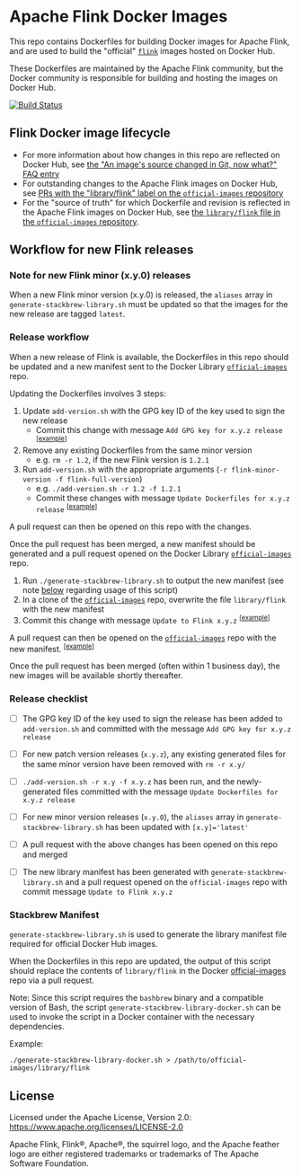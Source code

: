 Apache Flink Docker Images
==========================

This repo contains Dockerfiles for building Docker images for Apache Flink, and are used to build
the "official" [`flink`](https://hub.docker.com/_/flink) images hosted on Docker Hub.

These Dockerfiles are maintained by the Apache Flink community, but the Docker community is
responsible for building and hosting the images on Docker Hub.

[![Build Status](https://travis-ci.org/apache/flink-docker.svg?branch=master)](https://travis-ci.org/apache/flink-docker)


Flink Docker image lifecycle
----------------------------

* For more information about how changes in this repo are reflected on Docker Hub, see [the "An
  image's source changed in Git, now what?" FAQ entry](
  https://github.com/docker-library/faq#an-images-source-changed-in-git-now-what)
* For outstanding changes to the Apache Flink images on Docker Hub, see [PRs with the
  "library/flink" label on the `official-images` repository](
  https://github.com/docker-library/official-images/labels/library%2Fflink)
* For the "source of truth" for which Dockerfile and revision is reflected in the Apache Flink
  images on Docker Hub, see [the `library/flink` file in the `official-images` repository](
  https://github.com/docker-library/official-images/blob/master/library/flink).


Workflow for new Flink releases
-------------------------------

### Note for new Flink minor (x.y.0) releases

When a new Flink minor version (x.y.0) is released, the `aliases` array in
`generate-stackbrew-library.sh` must be updated so that the images for the new release are tagged
`latest`.


### Release workflow

When a new release of Flink is available, the Dockerfiles in this repo should be updated and a new
manifest sent to the Docker Library [`official-images`](
https://github.com/docker-library/official-images) repo.

Updating the Dockerfiles involves 3 steps:

1. Update `add-version.sh` with the GPG key ID of the key used to sign the new release
    * Commit this change with message `Add GPG key for x.y.z release` <sup>\[[example](
      https://github.com/apache/flink-docker/commit/94845f46c0f0f2de80d4a5ce309db49aff4655d0)]</sup>
2. Remove any existing Dockerfiles from the same minor version
    * e.g. `rm -r 1.2`, if the new Flink version is `1.2.1`
3. Run `add-version.sh` with the appropriate arguments (`-r flink-minor-version -f
   flink-full-version`)
    * e.g. `./add-version.sh -r 1.2 -f 1.2.1`
    * Commit these changes with message `Update Dockerfiles for x.y.z release` <sup>\[[example](
      https://github.com/apache/flink-docker/commit/5920fd775ca1a8d03ee959d79bceeb5d6e8f35a1)]</sup>

A pull request can then be opened on this repo with the changes.

Once the pull request has been merged, a new manifest should be generated and a pull request opened
on the Docker Library [`official-images`](https://github.com/docker-library/official-images) repo.

1. Run `./generate-stackbrew-library.sh` to output the new manifest (see note [below](
   #stackbrew-manifest) regarding usage of this script)
2. In a clone of the [`official-images`](https://github.com/docker-library/official-images) repo,
   overwrite the file `library/flink` with the new manifest
3. Commit this change with message `Update to Flink x.y.z` <sup>\[[example](
   https://github.com/docker-library/official-images/commit/396d6cfa03c4e6b41d3ba5b7c402d7b25f1db415
   )]</sup>

A pull request can then be opened on the [`official-images`](
https://github.com/docker-library/official-images) repo with the new manifest. <sup>\[[example](
https://github.com/docker-library/official-images/pull/7378)]</sup>

Once the pull request has been merged (often within 1 business day), the new images will be
available shortly thereafter.


### Release checklist

- [ ] The GPG key ID of the key used to sign the release has been added to `add-version.sh` and
      committed with the message `Add GPG key for x.y.z release`
- [ ] For new patch version releases (`x.y.z`), any existing generated files for the same minor
      version have been removed with `rm -r x.y/`
- [ ] `./add-version.sh -r x.y -f x.y.z` has been run, and the newly-generated files committed with
      the message `Update Dockerfiles for x.y.z release`
- [ ] For new minor version releases (`x.y.0`), the `aliases` array in
      `generate-stackbrew-library.sh` has been updated with `[x.y]='latest'`
- [ ] A pull request with the above changes has been opened on this repo and merged
- [ ] The new library manifest has been generated with `generate-stackbrew-library.sh` and a pull
      request opened on the `official-images` repo with commit message `Update to Flink x.y.z`


### Stackbrew Manifest

`generate-stackbrew-library.sh` is used to generate the library manifest file required for official
Docker Hub images.

When the Dockerfiles in this repo are updated, the output of this script should replace the contents
of `library/flink` in the Docker [official-images](https://github.com/docker-library/official-images
) repo via a pull request.

Note: Since this script requires the `bashbrew` binary and a compatible version of Bash, the script
`generate-stackbrew-library-docker.sh` can be used to invoke the script in a Docker container with
the necessary dependencies.

Example:

    ./generate-stackbrew-library-docker.sh > /path/to/official-images/library/flink


License
-------

Licensed under the Apache License, Version 2.0: https://www.apache.org/licenses/LICENSE-2.0

Apache Flink, Flink®, Apache®, the squirrel logo, and the Apache feather logo are either
registered trademarks or trademarks of The Apache Software Foundation.
